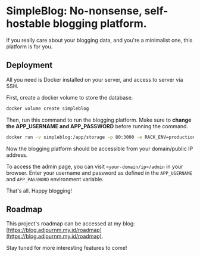 # SimpleBlog: No-nonsense, self-hostable blogging platform.

If you really care about your blogging data, and you're a minimalist one, this platform is for you.

## Deployment

All you need is Docker installed on your server, and access to server via SSH.


First, create a docker volume to store the database.

```bash
docker volume create simpleblog
```

Then, run this command to run the blogging platform. Make sure to **change the APP_USERNAME and APP_PASSWORD** before running the command.

```bash
docker run -v simpleblog:/app/storage -p 80:3000 -e RACK_ENV=production -e APP_USERNAME=your-username -e APP_PASSWORD=your-password -d adiprnm/simpleblog:latest
```

Now the blogging platform should be accessible from your domain/public IP address.

To access the admin page, you can visit `<your-domain/ip>/admin` in your browser. Enter your username and password as defined in the `APP_USERNAME` and `APP_PASSWORD` environment variable.

That's all. Happy blogging!

## Roadmap

This project's roadmap can be accessed at my blog: [https://blog.adipurnm.my.id/roadmap](https://blog.adipurnm.my.id/roadmap).

Stay tuned for more interesting features to come!

